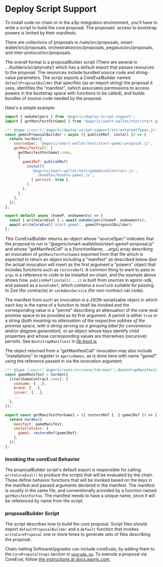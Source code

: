 # Deploy Script Support

To install code on chain or in the a3p-integration environment, you'll have to
write a script to build the core proposal. The proposals' access to bootstrap
powers is limited by their manifests.

There are collections of proposals in /vats/src/proposals,
smart-wallet/src/proposals, orchestration/src/proposals, pegasus/src/proposals,
and inter-protocol/src/proposals.

The overall format is a proposalBuilder script (There are several in
.../builders/scripts/vats/) which has a default export that passes resources to
the proposal. The resources include bundled source code and string-value
parameters. The script exports a CoreEvalBuilder named `defaultProposalBuilder`
that specifies (as an import string) the proposal it uses, identifies the
"manifest", (which associates permissions to access powers in the bootstrap
space with functions to be called), and builds bundles of source code needed by
the proposal.

Here's a simple example:

```js
import { makeHelpers } from '@agoric/deploy-script-support';
import { getManifestForGame1 } from '@agoric/smart-wallet/test/start-game1-proposal.js';

/** @type {import('@agoric/deploy-script-support/src/externalTypes.js').CoreEvalBuilder} */
const game1ProposalBuilder = async ({ publishRef, install }) => {
  return harden({
    sourceSpec: '@agoric/smart-wallet/test/start-game1-proposal.js',
    getManifestCall: [
      getManifestForGame1.name,
      {
        game1Ref: publishRef(
          install(
            '@agoric/smart-wallet/test/gameAssetContract.js',
            '../bundles/bundle-game1.js',
            { persist: true },
          ),
        ),
      },
    ],
  });
};

export default async (homeP, endowments) => {
  const { writeCoreEval } = await makeHelpers(homeP, endowments);
  await writeCoreEval('start-game1', game1ProposalBuilder);
};
```

This CoreEvalBuilder returns an object whose "sourceSpec" indicates that the
proposal to run is "@agoric/smart-wallet/test/start-game1-proposal.js" and whose
"getManifestCall" is a [functionName, ...args] array describing an invocation of
`getManifestForGame1` exported from that file which is expected to return an
object including a "manifest" as described below (but the actual invocation will
insert as the first argument a "powers" object that includes functions such as
`restoreRef`). A common thing to want to pass in `args` is a reference to code
to be installed on-chain, and the example above shows how.
`publishRef(install(...))` is built from sources in agoric-sdk, and passed as a
`bundleRef`, which contains a `bundleID` suitable for passing to Zoe (for
contracts) or `vatAdminService` (for non-contract vat code).

The manifest from such an invocation is a JSON-serializable object in which each
key is the name of a function to itself be invoked and the corresponding value
is a "permit" describing an attenuation of the core-eval promise space to be
provided as its first argument. A permit is either `true` or a string (_both
meaning no attenuation of the respective subtree of the promise space, with a
string serving as a grouping label for convenience and/or diagram generation_),
or an object whose keys identify child properties and whose corresponding values
are theirselves (recursive) permits. See `BootstrapManifiest` in
[lib-boot.js](../vats/src/core/lib-boot.js).

The object returned from a "getManifestCall" invocation may also include
"installations" to register in `agoricNames`, as is done here with name "game1"
using the reference passed in via the invocation argument:
```js
/** @type {import('@agoric/vats/src/core/lib-boot').BootstrapManifest} */
const gameManifest = harden({
  [startGameContract.name]: {
    consume: {...},
    brand: {...},
    issuer: {...},
    ...
  },
});

export const getManifestForGame1 = ({ restoreRef }, { game1Ref }) => {
  return harden({
    manifest: gameManifest,
    installations: {
      game1: restoreRef(game1Ref),
    },
  });
};
```

### Invoking the coreEval Behavior

The proposalBuilder script's default export is responsible for calling
`writeCoreEval()` to produce the scripts that will be evaluated by the chain.
These define behavior functions that will be invoked based on the keys in the
manifest and passed arguments declared in the manifest. The manifest is usually
in the same file, and conventionally provided by a function named
`getManifestForFoo`. The manifest needs to have a unique name, since it will be
referenced by name from the script. 

### proposalBuilder Script

The script describes how to build the core proposal. Script files should export
`defaultProposalBuilder` and a `default` function that invokes
`writeCoreProposal` one or more times to generate sets of files describing the
proposal.

Chain-halting SoftwareUpgrades can include coreEvals, by adding them to the
`CoreProposalSteps` section in [`upgrade.go`](../../golang/cosmos/app/upgrade.go). To execute a proposal via
CoreEval, follow [the instructions at
docs.agoric.com](https://docs.agoric.com/guides/coreeval/local-testnet.html).

